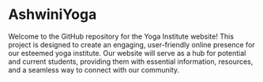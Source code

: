 # AshwiniYoga
 Welcome to the GitHub repository for the Yoga Institute website! This project is designed to create an engaging, user-friendly online presence for our esteemed yoga institute. Our website will serve as a hub for potential and current students, providing them with essential information, resources, and a seamless way to connect with our community.
